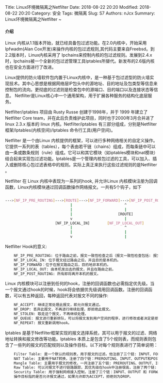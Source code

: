 Title: Linux环境微隔离之Netfilter
Date: 2018-08-22 20:20
Modified: 2018-08-22 20:20
Category: 安全
Tags: 微隔离
Slug: S7
Authors: nJcx
Summary: Linux环境微隔离之Netfilter ~



#### 介绍

   Linux 内核从1.1版本开始，就已经具备包过滤功能。在2.0内核中，开始采用Ipfwadm(Alan Cox开发)来操作内核的包过滤规则,其代码主要来自Freebsd。到2.2版本时，Linux内核采用了 Ipchains来控制内核的包过滤规则。发展到2.4.x时，Ipchains被一个全新的包过滤管理工具Iptables所替代。新发布的2.6版内核也在安全方面进行了改进。

Linux提供的防火墙软件包内置于Linux内核中，是一种基于包过滤型的防火墙实现技术。其中心思想是根据网络层IP包头中的源地址、目的地址及包类型等信息来控制包的流向。更彻底的过滤则是检查包中的源端口、目的端口以及连接状态等信息。 Netfilter是Linux核心中一个通用架构，用于扩展各种服务的结构化底层服务。


Netfilter/iptables 项目由 Rusty Russe 创建于1998年，并于 1999 年建立了 Netfilter Core team，并在此后负责维护此项目，同时也于2000年3月合并进了 linux 2.3.x 版本的 linux 内核。Netfilter/iptables 有三部分组成，分别是Netfilter 框架/Iptables(内核空间)/Iptables 命令行工具(用户空间)。

Netfilter 是一个由Linux 内核提供的框架，可以进行多种网络相关的自定义操作。它提供一系列的表（tables），每个表由若干链（chains）组成，而每条链中可以由一条或数条规则（rule）组成。它可以和其它模块（如iptables模块和nat模块）结合起来实现包过滤功能。Iptables是一个管理内核包过滤的工具，可以加入、插入或删除核心包过滤表格中的规则。实际上真正来执行这些过滤规则的是Netfilter 。


Netfilter 在 Linux 内核中表现为一系列的hook, 并允许Linux 内核模块注册为回调函数，Linux内核模块通过回调函数操作网络报文。一共有5个钩子，如下

```bash

--->[NF_IP_PRE_ROUTING]--->[ROUTE]--->[NF_IP_FORWARD]--->[NF_IP_POST_ROUTING]--->
                              |                        ^
                              |                        |
                              |                     [ROUTE]
                              v                        |
                       [NF_IP_LOCAL_IN]        [NF_IP_LOCAL_OUT]
                              |                        ^
                              |                        |
                              v                        |

```


Netfilter Hook的意义:

```bash
	NF_IP_PRE_ROUTING: 位于路由之前，报文一致性检查之后（报文一致性检查包括: 报文版本、报文长度和checksum）。
	NF_IP_LOCAL_IN: 位于报文经过路由之后，并且目的是本机的。
	NF_IP_FORWARD：位于在报文路由之后，目的地非本机的。
	NF_IP_LOCAL_OUT: 由本机发出去的报文，并且在路由之前。
	NF_IP_POST_ROUTING: 所有即将离开本机的报文。
```
	
Linux 内核模块可以注册到任何的hook，注册的回调函数也必需指定优先级。当一个报文通过hook的时候，hook将会依据优先级调用回调函数。注册的回调函数，可以有五种返回，每种返回代表对报文不同的操作:

```bash
	NF_ACCEPT: 继续正常处理此报文，即允许报文通过。
	NF_DROP: 丢弃此报文，不再进行继续处理，即拒绝此报文。
	NF_STOLEN: 取走这个报文，不再继续处理。
	NF_QUEUE: 报文进行重新排队，可以将报文发到用户空间的程序，进行修改或者决定是拒绝或者允许。
	NF_REPEAT: 报文重新调用hook。
```

Iptables 是基于Netfilter框架实现的报文选择系统，其可以用于报文的过滤、网络地址转换和报文修改等功能。Iptables 本质上是包含了5个规则表，而规则表则包含了一些列的报文的匹配规则以及操作目标。以下对每个规则表进行了简单说明：

```bash
	Filter Table: 是一个默认的规则表，用于报文的过滤。他注册了三个链: INPUT、FORWARD和OUTPUT。
	NAT Table: 主要用于NAT转换，注册了四个链：PREROUTING、INPUT、OUTPUT和POSTROUTING。
	Mangle Table: 主要用于报文的修改，一共注册了五个链: PREROUTING、OUTPUT、INPUT、FORWARD和POSTROUTING
	Raw Table: 可以对报文不进行链路跟踪，其优先级在hook中注册很高，注册了两个链: PREROUTING和OUTPUT
	Security Table: 用于强制网络接入控制，注册了三个链：INPUT、OUTPUT 和 FORWARD
	操作目标指的是否允许报文通过，如果允许即为ACCEPT，拒绝则为DROP。
```
